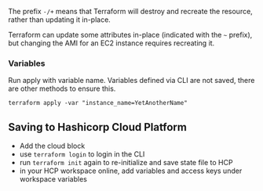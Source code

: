 The prefix `-/+` means that Terraform will destroy and recreate the resource, rather than updating it in-place.

Terraform can update some attributes in-place (indicated with the `~` prefix), but changing the AMI for an EC2 instance requires recreating it. 

### Variables

Run apply with variable name. Variables defined via CLI are not saved, there are other methods to ensure this.

`terraform apply -var "instance_name=YetAnotherName"`


## Saving to Hashicorp Cloud Platform
- Add the cloud block
- use `terraform login` to login in the CLI
- run `terraform init` again to re-initialize and save state file to HCP
- in your HCP workspace online, add variables and access keys under workspace variables 